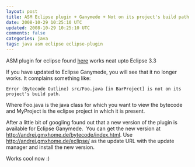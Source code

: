 ```yaml
---           
layout: post
title: ASM Eclipse plugin + Ganymede + Not on its project's build path
date: 2008-10-29 10:25:10 UTC
updated: 2008-10-29 10:25:10 UTC
comments: false
categories: java
tags: java asm eclipse eclipse-plugin
---
```

 
ASM plugin for eclipse found <a href="http://asm.objectweb.org/eclipse/index.html">here</a> works neat upto Eclipse 3.3

If you have updated to Eclipse Ganymede, you will see that it no longer works.
It complains something like:


    Error (Bytecode Outline) src/Foo.java [in BarProject] is not on its project's build path.
    
Where Foo.java is the java class for which you want to view the bytecode and MyProject is the eclipse project in which 
it
is present.

After a little bit of googling found out that a new version of the plugin is available for Eclipse Ganymede. 
You can get the new version at <a 
href="http://andrei.gmxhome.de/bytecode/index.html">http://andrei.gmxhome.de/bytecode/index.html</a>.
Use <a href="http://andrei.gmxhome.de/eclipse/">http://andrei.gmxhome.de/eclipse/</a> as the update URL with the update 
manager and install the new version.


Works cool now :)
